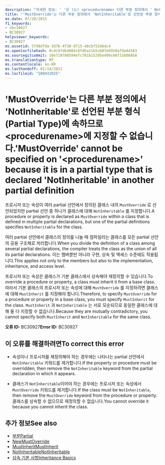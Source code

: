 ```yaml
---
description: "자세한 정보: ' '은 (는) <procedurename> 다른 부분 정의에서 ' NotInheritable '로 선언 된 부분 형식에 있으므로 ' '에 대해 지정할 수 없습니다."
title: "'MustOverride'는 다른 부분 정의에서 'NotInheritable'로 선언된 부분 형식(Partial Type)에 속하므로 <procedurename>에 지정할 수 없습니다."
ms.date: 07/20/2015
f1_keywords:
- vbc30927
- BC30927
helpviewer_keywords:
- BC30927
ms.assetid: 5798dfda-3d7b-4f30-9715-40cbf52d6dc4
ms.openlocfilehash: 0c4c9fdb4004c8fdba21b5c607e6930af9a04383
ms.sourcegitcommit: 10e719780594efc781b15295e499c66f316068b8
ms.translationtype: MT
ms.contentlocale: ko-KR
ms.lasthandoff: 02/14/2021
ms.locfileid: "100432025"
---
```

# <a name="mustoverride-cannot-be-specified-on-procedurename-because-it-is-in-a-partial-type-that-is-declared-notinheritable-in-another-partial-definition"></a><span data-ttu-id="94cb3-103">'MustOverride'는 다른 부분 정의에서 'NotInheritable'로 선언된 부분 형식(Partial Type)에 속하므로 \<procedurename>에 지정할 수 없습니다.</span><span class="sxs-lookup"><span data-stu-id="94cb3-103">'MustOverride' cannot be specified on '\<procedurename>' because it is in a partial type that is declared 'NotInheritable' in another partial definition</span></span>

<span data-ttu-id="94cb3-104">프로시저 또는 속성이 여러 partial 선언에서 정의된 클래스 내의 `MustOverride` 로 선언되었지만 partial 선언 중 하나가 클래스에 대해 `NotInheritable` 를 지정합니다.</span><span class="sxs-lookup"><span data-stu-id="94cb3-104">A procedure or property is declared as `MustOverride` within a class that is defined in multiple partial declarations, but one of the partial definitions specifies `NotInheritable` for the class.</span></span>  
  
 <span data-ttu-id="94cb3-105">여러 partial 선언에서 클래스의 정의를 나눌 때 컴파일러는 클래스를 모든 partial 선언의 공용 구조체로 처리합니다.</span><span class="sxs-lookup"><span data-stu-id="94cb3-105">When you divide the definition of a class among several partial declarations, the compiler treats the class as the union of all its partial declarations.</span></span> <span data-ttu-id="94cb3-106">이는 멤버뿐만 아니라 구현, 상속 및 액세스 수준에도 적용됩니다.</span><span class="sxs-lookup"><span data-stu-id="94cb3-106">This applies not only to the members but also to the implementation, inheritance, and access level.</span></span>  
  
 <span data-ttu-id="94cb3-107">프로시저 또는 속성은 클래스가 기본 클래스에서 상속해야 재정의할 수 있습니다.</span><span class="sxs-lookup"><span data-stu-id="94cb3-107">To override a procedure or property, a class must inherit it from a base class.</span></span> <span data-ttu-id="94cb3-108">따라서 기본 클래스의 프로시저 또는 속성에 대해 `MustOverride` 를 지정하려면 클래스에 대해 `MustInherit` 를 지정해야 합니다.</span><span class="sxs-lookup"><span data-stu-id="94cb3-108">Therefore, to specify `MustOverride` for a procedure or property in a base class, you must specify `MustInherit` for the class.</span></span> <span data-ttu-id="94cb3-109">`MustInherit` 과 `NotInheritable` 는 서로 모순되므로 동일한 클래스에 대해 둘 다 지정할 수 없습니다.</span><span class="sxs-lookup"><span data-stu-id="94cb3-109">Because they are mutually contradictory, you cannot specify both `MustInherit` and `NotInheritable` for the same class.</span></span>  
  
 <span data-ttu-id="94cb3-110">**오류 ID:** BC30927</span><span class="sxs-lookup"><span data-stu-id="94cb3-110">**Error ID:** BC30927</span></span>  
  
## <a name="to-correct-this-error"></a><span data-ttu-id="94cb3-111">이 오류를 해결하려면</span><span class="sxs-lookup"><span data-stu-id="94cb3-111">To correct this error</span></span>  
  
- <span data-ttu-id="94cb3-112">속성이나 프로시저를 재정의해야 하는 경우에는 나타나는 partial 선언에서 `NotInheritable` 키워드를 제거합니다.</span><span class="sxs-lookup"><span data-stu-id="94cb3-112">If the property or procedure must be overridden, then remove the `NotInheritable` keyword from the partial declaration in which it appears.</span></span>  
  
- <span data-ttu-id="94cb3-113">클래스가 `NotInheritable`이어야 하는 경우에는 프로시저 또는 속성에서 `MustOverride` 키워드를 제거합니다.</span><span class="sxs-lookup"><span data-stu-id="94cb3-113">If the class must be `NotInheritable`, then remove the `MustOverride` keyword from the procedure or property.</span></span> <span data-ttu-id="94cb3-114">클래스를 상속할 수 없으므로 재정의할 수 없습니다.</span><span class="sxs-lookup"><span data-stu-id="94cb3-114">You cannot override it because you cannot inherit the class.</span></span>  
  
## <a name="see-also"></a><span data-ttu-id="94cb3-115">추가 정보</span><span class="sxs-lookup"><span data-stu-id="94cb3-115">See also</span></span>

- [<span data-ttu-id="94cb3-116">부분</span><span class="sxs-lookup"><span data-stu-id="94cb3-116">Partial</span></span>](../language-reference/modifiers/partial.md)
- [<span data-ttu-id="94cb3-117">New</span><span class="sxs-lookup"><span data-stu-id="94cb3-117">MustOverride</span></span>](../language-reference/modifiers/mustoverride.md)
- [<span data-ttu-id="94cb3-118">MustInherit</span><span class="sxs-lookup"><span data-stu-id="94cb3-118">MustInherit</span></span>](../language-reference/modifiers/mustinherit.md)
- [<span data-ttu-id="94cb3-119">NotInheritable</span><span class="sxs-lookup"><span data-stu-id="94cb3-119">NotInheritable</span></span>](../language-reference/modifiers/notinheritable.md)
- [<span data-ttu-id="94cb3-120">상속 기본 사항</span><span class="sxs-lookup"><span data-stu-id="94cb3-120">Inheritance Basics</span></span>](../programming-guide/language-features/objects-and-classes/inheritance-basics.md)
